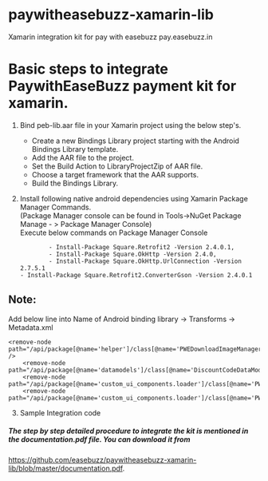 # paywitheasebuzz-xamarin-lib
Xamarin integration kit for pay with easebuzz pay.easebuzz.in


# Basic steps to integrate PaywithEaseBuzz payment kit for xamarin.

 1. Bind peb-lib.aar file in your Xamarin project using the below step's.<br/>

	- Create a new Bindings Library project starting with the Android Bindings Library template.
	- Add the AAR file to the project.
	- Set the Build Action to LibraryProjectZip of AAR file.
	- Choose a target framework that the AAR supports.
	- Build the Bindings Library.

 2. Install following native android dependencies using Xamarin Package Manager Commands.<br/>
	(Package Manager console can be found in Tools->NuGet Package Manage - > Package Manager Console) <br/>
 	Execute below commands on Package Manager Console <br/>

                - Install-Package Square.Retrofit2 -Version 2.4.0.1,
                - Install-Package Square.OkHttp -Version 2.4.0,
                - Install-Package Square.OkHttp.UrlConnection -Version 2.7.5.1 
		- Install-Package Square.Retrofit2.ConverterGson -Version 2.4.0.1 

  ## Note:
  Add below line into Name of Android binding library →  Transforms -> Metadata.xml <br/>
	
	<remove-node path="/api/package[@name='helper']/class[@name='PWEDownloadImageManager']" />
        <remove-node path="/api/package[@name='datamodels']/class[@name='DiscountCodeDataModel']"/>
        <remove-node path="/api/package[@name='custom_ui_components.loader']/class[@name='PWELoaderAnimation.10']"/>
        <remove-node path="/api/package[@name='custom_ui_components.loader']/class[@name='PWELoaderAnimation.11']"/>
	
                                         
 3. Sample Integration code

##### The step by step detailed procedure to integrate the kit is mentioned in the documentation.pdf file. You can download it from 
  https://github.com/easebuzz/paywitheasebuzz-xamarin-lib/blob/master/documentation.pdf.

               
